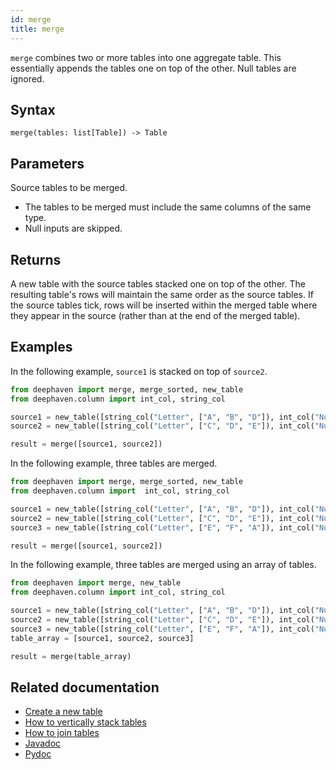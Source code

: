 ```yaml
---
id: merge
title: merge
---
```


`merge` combines two or more tables into one aggregate table. This essentially appends the tables one on top of the other. Null tables are ignored.

## Syntax

```
merge(tables: list[Table]) -> Table
```

## Parameters

<ParamTable>
<Param name="tables" type="list[Table]">

Source tables to be merged.

- The tables to be merged must include the same columns of the same type.
- Null inputs are skipped.

</Param>
</ParamTable>

## Returns

A new table with the source tables stacked one on top of the other. The resulting table's rows will maintain the same order as the source tables. If the source tables tick, rows will be inserted within the merged table where they appear in the source (rather than at the end of the merged table).

## Examples

In the following example, `source1` is stacked on top of `source2`.

```python order=source1,source2,result
from deephaven import merge, merge_sorted, new_table
from deephaven.column import int_col, string_col

source1 = new_table([string_col("Letter", ["A", "B", "D"]), int_col("Number", [1, 2, 3])])
source2 = new_table([string_col("Letter", ["C", "D", "E"]), int_col("Number", [14, 15,16])])

result = merge([source1, source2])
```

In the following example, three tables are merged.

```python order=source1,source2,source3,result
from deephaven import merge, merge_sorted, new_table
from deephaven.column import  int_col, string_col

source1 = new_table([string_col("Letter", ["A", "B", "D"]), int_col("Number", [1, 2, 3])])
source2 = new_table([string_col("Letter", ["C", "D", "E"]), int_col("Number", [14, 15, 16])])
source3 = new_table([string_col("Letter", ["E", "F", "A"]), int_col("Number", [22, 25, 27])])

result = merge([source1, source2])
```

In the following example, three tables are merged using an array of tables.

```python order=source1,source2,source3,result
from deephaven import merge, new_table
from deephaven.column import int_col, string_col

source1 = new_table([string_col("Letter", ["A", "B", "D"]), int_col("Number", [1, 2, 3])])
source2 = new_table([string_col("Letter", ["C", "D", "E"]), int_col("Number", [14, 15,16])])
source3 = new_table([string_col("Letter", ["E", "F", "A"]), int_col("Number", [22, 25, 27])])
table_array = [source1, source2, source3]

result = merge(table_array)
```

## Related documentation

- [Create a new table](../../../how-to-guides/new-table.md)
- [How to vertically stack tables](../../../how-to-guides/merge-tables.md)
- [How to join tables](../../../how-to-guides/join-two-tables.md)
- [Javadoc](<https://deephaven.io/core/javadoc/io/deephaven/engine/util/TableTools.html#merge(java.util.Collection)>)
- [Pydoc](https://deephaven.io/core/pydoc/code/deephaven.table_factory.html?highlight=merge#deephaven.table_factory.merge)
